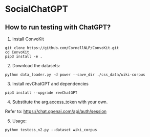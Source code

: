 # SocialChatGPT

## How to run testing with ChatGPT?

1. Install ConvoKit
```
git clone https://github.com/CornellNLP/ConvoKit.git
cd ConvoKit
pip3 install -e .
```

2. Download the datasets:
```
python data_loader.py -d power --save_dir ./css_data/wiki-corpus
```

3. Install revChatGPT and dependencies
```   
pip3 install --upgrade revChatGPT
```

4. Substitute the arg.access_token with your own.

Refer to: https://chat.openai.com/api/auth/session


5. Usage:
```
python testcss_v2.py --dataset wiki_corpus
```
